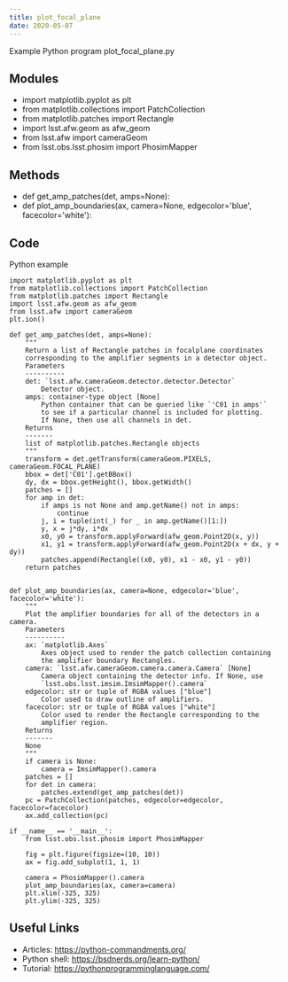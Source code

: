 ```yaml
---
title: plot_focal_plane
date: 2020-05-07
---
```

Example Python program plot_focal_plane.py

## Modules

* import matplotlib.pyplot as plt
* from matplotlib.collections import PatchCollection
* from matplotlib.patches import Rectangle
* import lsst.afw.geom as afw_geom
* from lsst.afw import cameraGeom
* from lsst.obs.lsst.phosim import PhosimMapper

## Methods

* def get_amp_patches(det, amps=None):
* def plot_amp_boundaries(ax, camera=None, edgecolor='blue', facecolor='white'):

## Code

Python example

    import matplotlib.pyplot as plt
    from matplotlib.collections import PatchCollection
    from matplotlib.patches import Rectangle
    import lsst.afw.geom as afw_geom
    from lsst.afw import cameraGeom
    plt.ion()
    
    def get_amp_patches(det, amps=None):
        """
        Return a list of Rectangle patches in focalplane coordinates
        corresponding to the amplifier segments in a detector object.
        Parameters
        ----------
        det: `lsst.afw.cameraGeom.detector.detector.Detector`
            Detector object.
        amps: container-type object [None]
            Python container that can be queried like `'C01 in amps'`
            to see if a particular channel is included for plotting.
            If None, then use all channels in det.
        Returns
        -------
        list of matplotlib.patches.Rectangle objects
        """
        transform = det.getTransform(cameraGeom.PIXELS, cameraGeom.FOCAL_PLANE)
        bbox = det['C01'].getBBox()
        dy, dx = bbox.getHeight(), bbox.getWidth()
        patches = []
        for amp in det:
            if amps is not None and amp.getName() not in amps:
                continue
            j, i = tuple(int(_) for _ in amp.getName()[1:])
            y, x = j*dy, i*dx
            x0, y0 = transform.applyForward(afw_geom.Point2D(x, y))
            x1, y1 = transform.applyForward(afw_geom.Point2D(x + dx, y + dy))
            patches.append(Rectangle((x0, y0), x1 - x0, y1 - y0))
        return patches
    
    
    def plot_amp_boundaries(ax, camera=None, edgecolor='blue', facecolor='white'):
        """
        Plot the amplifier boundaries for all of the detectors in a camera.
        Parameters
        ----------
        ax: `matplotlib.Axes`
            Axes object used to render the patch collection containing
            the amplifier boundary Rectangles.
        camera: `lsst.afw.cameraGeom.camera.camera.Camera` [None]
            Camera object containing the detector info. If None, use
            `lsst.obs.lsst.imsim.ImsimMapper().camera`
        edgecolor: str or tuple of RGBA values ["blue"]
            Color used to draw outline of amplifiers.
        facecolor: str or tuple of RGBA values ["white"]
            Color used to render the Rectangle corresponding to the
            amplifier region.
        Returns
        -------
        None
        """
        if camera is None:
            camera = ImsimMapper().camera
        patches = []
        for det in camera:
            patches.extend(get_amp_patches(det))
        pc = PatchCollection(patches, edgecolor=edgecolor, facecolor=facecolor)
        ax.add_collection(pc)
    
    if __name__ == '__main__':
        from lsst.obs.lsst.phosim import PhosimMapper
    
        fig = plt.figure(figsize=(10, 10))
        ax = fig.add_subplot(1, 1, 1)
    
        camera = PhosimMapper().camera
        plot_amp_boundaries(ax, camera=camera)
        plt.xlim(-325, 325)
        plt.ylim(-325, 325)
        

## Useful Links

- Articles: https://python-commandments.org/
- Python shell: https://bsdnerds.org/learn-python/
- Tutorial: https://pythonprogramminglanguage.com/
